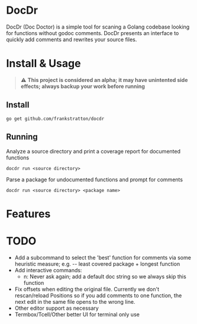 # DocDr

DocDr (Doc Doctor) is a simple tool for scaning a Golang codebase looking for
functions without godoc comments.  DocDr presents an interface to quickly add
comments and rewrites your source files.

# Install & Usage

> :warning: **This project is considered an alpha; it may have unintented side effects; always backup your work before running**

## Install

```
go get github.com/frankstratton/docdr
```

## Running

Analyze a source directory and print a coverage report for documented functions
```
docdr run <source directory>
```

Parse a package for undocumented functions and prompt for comments
```
docdr run <source directory> <package name>
```

# Features


# TODO
* Add a subcommand to select the 'best' function for comments via some
  heuristic measure; e.g. -- least covered package + longest function
* Add interactive commands:
	* n: Never ask again; add a default doc string so we always skip this function
* Fix offsets when editing the original file. Currently we don't rescan/reload Positions
  so if you add comments to one function, the next edit in the same file opens to the wrong line.
* Other editor support as necessary
* Termbox/Tcell/Other better UI for terminal only use
